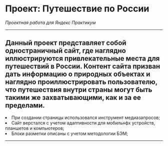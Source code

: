 # Проект: Путешествие по России
*Проектная работа для Яндекс Практикум*

**********

## Данный проект представляет собой одностраничный сайт, где наглядно иллюстрируются привлекательные места для путешествий в России. Контент сайта призван дать информацию о природных объектах и наглядно проиллюстрировать пользователю, что путешествия внутри страны могут быть такими же захватывающими, как и за ее пределами.

<li>При создании страницы использовался инструмент медиазапросов;
<li>Сайт верстался с учетом адаптивности для мобильнфх устройств, планшетов и компьютеров;
<li>Блоки разметки описаны с учетом методологии БЭМ;

**********

